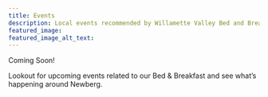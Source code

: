 ```yaml
---
title: Events
description: Local events recommended by Willamette Valley Bed and Breakfast
featured_image: 
featured_image_alt_text: 
---
```


Coming Soon!

Lookout for upcoming events related to our Bed & Breakfast and see what’s happening around Newberg.
